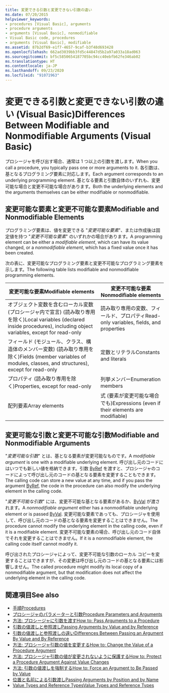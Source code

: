 ```yaml
---
title: 変更できる引数と変更できない引数の違い
ms.date: 07/20/2015
helpviewer_keywords:
- procedures [Visual Basic], arguments
- procedure arguments
- arguments [Visual Basic], nonmodifiable
- Visual Basic code, procedures
- arguments [Visual Basic], modifiable
ms.assetid: 87b2df69-e1f7-4657-9caf-b3f48d693428
ms.openlocfilehash: 662ad3039bb3fd5c44847d5b2a97a033a18ad063
ms.sourcegitcommit: bf5c5850654187705bc94cc40ebfb62fe346ab02
ms.translationtype: HT
ms.contentlocale: ja-JP
ms.lasthandoff: 09/23/2020
ms.locfileid: "91071963"
---
```

# <a name="differences-between-modifiable-and-nonmodifiable-arguments-visual-basic"></a><span data-ttu-id="26096-102">変更できる引数と変更できない引数の違い (Visual Basic)</span><span class="sxs-lookup"><span data-stu-id="26096-102">Differences Between Modifiable and Nonmodifiable Arguments (Visual Basic)</span></span>

<span data-ttu-id="26096-103">プロシージャを呼び出す場合、通常は 1 つ以上の引数を渡します。</span><span class="sxs-lookup"><span data-stu-id="26096-103">When you call a procedure, you typically pass one or more arguments to it.</span></span> <span data-ttu-id="26096-104">各引数は、基となるプログラミング要素に対応します。</span><span class="sxs-lookup"><span data-stu-id="26096-104">Each argument corresponds to an underlying programming element.</span></span> <span data-ttu-id="26096-105">基となる要素と引数自体のいずれも、変更可能な場合と変更不可能な場合があります。</span><span class="sxs-lookup"><span data-stu-id="26096-105">Both the underlying elements and the arguments themselves can be either modifiable or nonmodifiable.</span></span>  
  
## <a name="modifiable-and-nonmodifiable-elements"></a><span data-ttu-id="26096-106">変更可能な要素と変更不可能な要素</span><span class="sxs-lookup"><span data-stu-id="26096-106">Modifiable and Nonmodifiable Elements</span></span>  

 <span data-ttu-id="26096-107">プログラミング要素は、値を変更できる "*変更可能な要素*"、または作成後は固定値を持つ "*変更不可能な要素*" のいずれかの場合があります。</span><span class="sxs-lookup"><span data-stu-id="26096-107">A programming element can be either a *modifiable element*, which can have its value changed, or a *nonmodifiable element*, which has a fixed value once it has been created.</span></span>  
  
 <span data-ttu-id="26096-108">次の表に、変更可能なプログラミング要素と変更不可能なプログラミング要素を示します。</span><span class="sxs-lookup"><span data-stu-id="26096-108">The following table lists modifiable and nonmodifiable programming elements.</span></span>  
  
|<span data-ttu-id="26096-109">変更可能な要素</span><span class="sxs-lookup"><span data-stu-id="26096-109">Modifiable elements</span></span>|<span data-ttu-id="26096-110">変更不可能な要素</span><span class="sxs-lookup"><span data-stu-id="26096-110">Nonmodifiable elements</span></span>|  
|-------------------------|----------------------------|  
|<span data-ttu-id="26096-111">オブジェクト変数を含むローカル変数 (プロシージャ内で宣言) (読み取り専用を除く)</span><span class="sxs-lookup"><span data-stu-id="26096-111">Local variables (declared inside procedures), including object variables, except for read-only</span></span>|<span data-ttu-id="26096-112">読み取り専用の変数、フィールド、プロパティ</span><span class="sxs-lookup"><span data-stu-id="26096-112">Read-only variables, fields, and properties</span></span>|  
|<span data-ttu-id="26096-113">フィールド (モジュール、クラス、構造体のメンバー変数) (読み取り専用を除く)</span><span class="sxs-lookup"><span data-stu-id="26096-113">Fields (member variables of modules, classes, and structures), except for read-only</span></span>|<span data-ttu-id="26096-114">定数とリテラル</span><span class="sxs-lookup"><span data-stu-id="26096-114">Constants and literals</span></span>|  
|<span data-ttu-id="26096-115">プロパティ (読み取り専用を除く)</span><span class="sxs-lookup"><span data-stu-id="26096-115">Properties, except for read-only</span></span>|<span data-ttu-id="26096-116">列挙メンバー</span><span class="sxs-lookup"><span data-stu-id="26096-116">Enumeration members</span></span>|  
|<span data-ttu-id="26096-117">配列要素</span><span class="sxs-lookup"><span data-stu-id="26096-117">Array elements</span></span>|<span data-ttu-id="26096-118">式 (要素が変更可能な場合でも)</span><span class="sxs-lookup"><span data-stu-id="26096-118">Expressions (even if their elements are modifiable)</span></span>|  
  
## <a name="modifiable-and-nonmodifiable-arguments"></a><span data-ttu-id="26096-119">変更可能な引数と変更不可能な引数</span><span class="sxs-lookup"><span data-stu-id="26096-119">Modifiable and Nonmodifiable Arguments</span></span>  

 <span data-ttu-id="26096-120">"*変更可能な引数*" とは、基となる要素が変更可能なものです。</span><span class="sxs-lookup"><span data-stu-id="26096-120">A *modifiable argument* is one with a modifiable underlying element.</span></span> <span data-ttu-id="26096-121">呼び出し元のコードにはいつでも新しい値を格納できます。引数 [ByRef](../../../language-reference/modifiers/byref.md) を渡すと、プロシージャのコードによって呼び出し元のコードの基となる要素を変更することもできます。</span><span class="sxs-lookup"><span data-stu-id="26096-121">The calling code can store a new value at any time, and if you pass the argument [ByRef](../../../language-reference/modifiers/byref.md), the code in the procedure can also modify the underlying element in the calling code.</span></span>  
  
 <span data-ttu-id="26096-122">"*変更不可能な引数*" には、変更不可能な基となる要素があるか、[ByVal](../../../language-reference/modifiers/byval.md) が渡されます。</span><span class="sxs-lookup"><span data-stu-id="26096-122">A *nonmodifiable argument* either has a nonmodifiable underlying element or is passed [ByVal](../../../language-reference/modifiers/byval.md).</span></span> <span data-ttu-id="26096-123">変更可能な要素であっても、プロシージャを使用して、呼び出し元のコードの基となる要素を変更することはできません。</span><span class="sxs-lookup"><span data-stu-id="26096-123">The procedure cannot modify the underlying element in the calling code, even if it is a modifiable element.</span></span> <span data-ttu-id="26096-124">変更不可能な要素の場合、呼び出し元のコード自体でそれを変更することはできません。</span><span class="sxs-lookup"><span data-stu-id="26096-124">If it is a nonmodifiable element, the calling code itself cannot modify it.</span></span>  
  
 <span data-ttu-id="26096-125">呼び出されたプロシージャによって、変更不可能な引数のローカル コピーを変更することはできますが、その変更は呼び出し元のコードの基となる要素には影響しません。</span><span class="sxs-lookup"><span data-stu-id="26096-125">The called procedure might modify its local copy of a nonmodifiable argument, but that modification does not affect the underlying element in the calling code.</span></span>  
  
## <a name="see-also"></a><span data-ttu-id="26096-126">関連項目</span><span class="sxs-lookup"><span data-stu-id="26096-126">See also</span></span>

- [<span data-ttu-id="26096-127">手順</span><span class="sxs-lookup"><span data-stu-id="26096-127">Procedures</span></span>](./index.md)
- [<span data-ttu-id="26096-128">プロシージャのパラメーターと引数</span><span class="sxs-lookup"><span data-stu-id="26096-128">Procedure Parameters and Arguments</span></span>](./procedure-parameters-and-arguments.md)
- [<span data-ttu-id="26096-129">方法: プロシージャに引数を渡す</span><span class="sxs-lookup"><span data-stu-id="26096-129">How to: Pass Arguments to a Procedure</span></span>](./how-to-pass-arguments-to-a-procedure.md)
- [<span data-ttu-id="26096-130">引数の値渡しと参照渡し</span><span class="sxs-lookup"><span data-stu-id="26096-130">Passing Arguments by Value and by Reference</span></span>](./passing-arguments-by-value-and-by-reference.md)
- [<span data-ttu-id="26096-131">引数の値渡しと参照渡しの違い</span><span class="sxs-lookup"><span data-stu-id="26096-131">Differences Between Passing an Argument By Value and By Reference</span></span>](./differences-between-passing-an-argument-by-value-and-by-reference.md)
- [<span data-ttu-id="26096-132">方法: プロシージャ引数の値を変更する</span><span class="sxs-lookup"><span data-stu-id="26096-132">How to: Change the Value of a Procedure Argument</span></span>](./how-to-change-the-value-of-a-procedure-argument.md)
- [<span data-ttu-id="26096-133">方法: プロシージャ引数の値が変更されないように保護する</span><span class="sxs-lookup"><span data-stu-id="26096-133">How to: Protect a Procedure Argument Against Value Changes</span></span>](./how-to-protect-a-procedure-argument-against-value-changes.md)
- [<span data-ttu-id="26096-134">方法: 引数の値渡しを強制する</span><span class="sxs-lookup"><span data-stu-id="26096-134">How to: Force an Argument to Be Passed by Value</span></span>](./how-to-force-an-argument-to-be-passed-by-value.md)
- [<span data-ttu-id="26096-135">位置と名前による引数渡し</span><span class="sxs-lookup"><span data-stu-id="26096-135">Passing Arguments by Position and by Name</span></span>](./passing-arguments-by-position-and-by-name.md)
- [<span data-ttu-id="26096-136">Value Types and Reference Types</span><span class="sxs-lookup"><span data-stu-id="26096-136">Value Types and Reference Types</span></span>](../data-types/value-types-and-reference-types.md)

